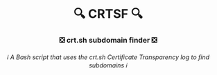 <h1 align="center">🔍 CRTSF 🔍</h1>
<h3 align="center">❎ crt.sh subdomain finder ❎</h3>
<h6 align="center">ℹ️ A Bash script that uses the crt.sh Certificate Transparency log to find subdomains ℹ️</h6>
